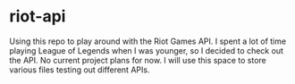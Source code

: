 # riot-api

Using this repo to play around with the Riot Games API. I spent a lot of time playing League of Legends when I was younger, so I decided to check out the API. No current project plans for now. I will use this space to store various files testing out different APIs.
